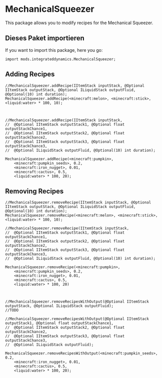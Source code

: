 # MechanicalSqueezer

This package allows you to modify recipes for the Mechanical Squeezer.

## Dieses Paket importieren

If you want to import this package, here you go:

    import mods.integrateddynamics.MechanicalSqueezer;
    

## Adding Recipes

    //MechanicalSqueezer.addRecipe(IItemStack inputStack, @Optional IItemStack outputStack, @Optional ILiquidStack outputFluid, @Optional(10) int duration);
    MechanicalSqueezer.addRecipe(<minecraft:melon>, <minecraft:stick>, <liquid:water> * 100, 10);
    
    
    
    //MechanicalSqueezer.addRecipe(IItemStack inputStack, 
    //  @Optional IItemStack outputStack1, @Optional float outputStackChance1,
    //  @Optional IItemStack outputStack2, @Optional float outputStackChance2,
    //  @Optional IItemStack outputStack3, @Optional float outputStackChance3,
    //  @Optional ILiquidStack outputFluid, @Optional(10) int duration);
    
    MechanicalSqueezer.addRecipe(<minecraft:pumpkin>, 
        <minecraft:pumpkin_seeds>, 0.2,
        <minecraft:iron_nugget>, 0.01,
        <minecraft:cactus>, 0.5,
        <liquid:water> * 100, 20);
    

## Removing Recipes

    //MechanicalSqueezer.removeRecipe(IItemStack inputStack, @Optional IItemStack outputStack, @Optional ILiquidStack outputFluid, @Optional(10) int duration);
    MechanicalSqueezer.removeRecipe(<minecraft:melon>, <minecraft:stick>, <liquid:water> * 100, 10);
    
    //MechanicalSqueezer.removeRecipe(IItemStack inputStack,
    //  @Optional IItemStack outputStack1, @Optional float outputStackChance1,
    //  @Optional IItemStack outputStack2, @Optional float outputStackChance2,
    //  @Optional IItemStack outputStack3, @Optional float outputStackChance3,
    //  @Optional ILiquidStack outputFluid, @Optional(10) int duration);
    
    MechanicalSqueezer.removeRecipe(<minecraft:pumpkin>, 
        <minecraft:pumpkin_seeds>, 0.2,
        <minecraft:iron_nugget>, 0.01,
        <minecraft:cactus>, 0.5,
        <liquid:water> * 100, 20)
    
    
    
    //MechanicalSqueezer.removeRecipesWithOutput(@Optional IItemStack outputStack, @Optional ILiquidStack outputFluid);
    //TODO
    
    //MechanicalSqueezer.removeRecipesWithOutput(@Optional IItemStack outputStack1, @Optional float outputStackChance1,
    //  @Optional IItemStack outputStack2, @Optional float outputStackChance2,
    //  @Optional IItemStack outputStack3, @Optional float outputStackChance3,
    //  @Optional ILiquidStack outputFluid);
    
    MechanicalSqueezer.removeRecipesWithOutput(<minecraft:pumpkin_seeds>, 0.2,
        <minecraft:iron_nugget>, 0.01,
        <minecraft:cactus>, 0.5,
        <liquid:water> * 100, 20);